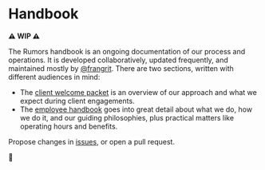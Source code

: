 # Handbook

**⚠️ WIP ⚠️**

The Rumors handbook is an ongoing documentation of our process and operations. It is developed collaboratively, updated frequently, and maintained mostly by [@frangrit](https://github.com/frangrit). There are two sections, written with different audiences in mind:

- The [client welcome packet](clients/index.md) is an overview of our approach and what we expect during client engagements.
- The [employee handbook](employees/index.md) goes into great detail about what we do, how we do it, and our guiding philosophies, plus practical matters like operating hours and benefits.

Propose changes in [issues](https://github.com/rumors/handbook/issues), or open a pull request. 

🎵 
